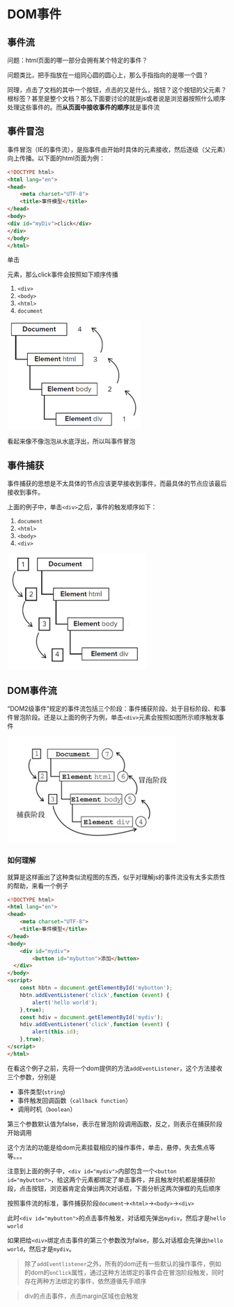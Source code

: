# DOM事件

## 事件流

问题：html页面的哪一部分会拥有某个特定的事件？

问题类比，把手指放在一组同心圆的圆心上，那么手指指向的是哪一个圆？

同理，点击了文档的其中一个按钮，点击的又是什么，按钮？这个按钮的父元素？<html>根标签？甚至是整个文档？那么下面要讨论的就是js或者说是浏览器按照什么顺序处理这些事件的。而**从页面中接收事件的顺序**就是事件流

## 事件冒泡

事件冒泡（IE的事件流），是指事件由开始时具体的元素接收，然后逐级（父元素）向上传播。以下面的html页面为例：

```html
<!DOCTYPE html>
<html lang="en">
<head>
	<meta charset="UTF-8">
	<title>事件模型</title>
</head>
<body>
<div id="myDiv">click</div>
</div>
</body>
</html>
```

单击<div>元素，那么click事件会按照如下顺序传播

1. `<div>`
2. `<body>`
3. `<html>`
4. `document`

<img src="assets/1569504775236.png" alt="1569504775236" style="zoom:67%;" />

看起来像不像泡泡从水底浮出，所以叫事件冒泡

## 事件捕获

事件捕获的思想是不太具体的节点应该更早接收到事件，而最具体的节点应该最后接收到事件。

上面的例子中，单击`<div>`之后，事件的触发顺序如下：

1. `document`
2. `<html>`
3. `<body>`
4. `<div>`

<img src="assets/1569545861636.png" alt="1569545861636" style="zoom:67%;" />

## DOM事件流

“DOM2级事件”规定的事件流包括三个阶段：事件捕获阶段、处于目标阶段、和事件冒泡阶段。还是以上面的例子为例，单击`<div>`元素会按照如图所示顺序触发事件

![1569546039240](assets/1569546039240.png)

### 如何理解

就算是这样画出了这种类似流程图的东西，似乎对理解js的事件流没有太多实质性的帮助，来看一个例子

```html
<!DOCTYPE html>
<html lang="en">
<head>
	<meta charset="UTF-8">
	<title>事件模型</title>
</head>
<body>
	<div id="mydiv">
		<button id="mybutton">添加</button>
  </div>
</body>
<script>
	const hbtn = document.getElementById('mybutton');
	hbtn.addEventListener('click',function (event) {
		alert('hello world');
	},true);
	const hdiv = document.getElementById('mydiv');
	hdiv.addEventListener('click',function (event) {
		alert(this.id);
	},true);
</script>
</html>
```

在看这个例子之前，先将一个dom提供的方法`addEventListener`，这个方法接收三个参数，分别是

- 事件类型(`string`)
- 事件触发回调函数（`callback function`）
- 调用时机（`boolean`）

第三个参数默认值为false，表示在冒泡阶段调用函数，反之，则表示在捕获阶段开始调用

这个方法的功能是给dom元素挂载相应的操作事件，单击，悬停，失去焦点等等。。。

注意到上面的例子中，`<div id="mydiv">`内部包含一个`<button id="mybutton">`，给这两个元素都绑定了单击事件，并且触发时机都是捕获阶段，点击按钮，浏览器肯定会弹出两次对话框，下面分析这两次弹框的先后顺序

按照事件流的标准，事件捕获阶段`document`->`<html>`->`<body>`->`<div>`

此时`<div id="mybutton">`的点击事件触发，对话框先弹出`mydiv`，然后才是`hello world`

如果把给`<div>`绑定点击事件的第三个参数改为false，那么对话框会先弹出`hello world`，然后才是`mydiv`。

> 除了`addEventlistener`之外，所有的dom还有一些默认的操作事件，例如的dom的`onClick`属性，通过这种方法绑定的事件会在冒泡阶段触发，同时存在两种方法绑定的事件，依然遵循先手顺序

>div的点击事件，点击margin区域也会触发

